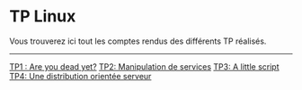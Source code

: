 # TP Linux
Vous trouverez ici tout les comptes rendus des différents TP réalisés.

---

[TP1 : Are you dead yet?](https://github.com/UnEpicier/TP-Linux/blob/main/TP1/README.md)
[TP2: Manipulation de services](https://github.com/UnEpicier/TP-Linux/blob/main/TP2/README.md)
[TP3: A little script](https://github.com/UnEpicier/TP-Linux/blob/main/TP3/README.md)
[TP4: Une distribution orientée serveur](https://github.com/UnEpicier/TP-Linux/blob/main/TP4/README.md)
